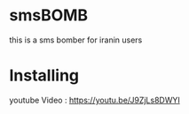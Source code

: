 # smsBOMB
this is a sms bomber for iranin users

# Installing

youtube Video : https://youtu.be/J9ZjLs8DWYI
